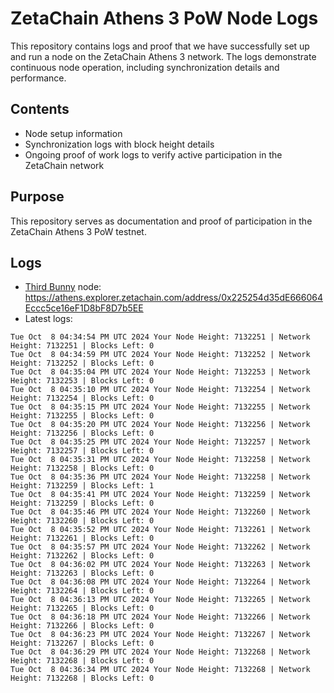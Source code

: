 # ZetaChain Athens 3 PoW Node Logs
This repository contains logs and proof that we have successfully set up and run a node on the ZetaChain Athens 3 network. The logs demonstrate continuous node operation, including synchronization details and performance.

## Contents
- Node setup information
- Synchronization logs with block height details
- Ongoing proof of work logs to verify active participation in the ZetaChain network

## Purpose
This repository serves as documentation and proof of participation in the ZetaChain Athens 3 PoW testnet.

## Logs

- [Third Bunny](https://thirdbunny.xyz/) node: https://athens.explorer.zetachain.com/address/0x225254d35dE666064Eccc5ce16eF1D8bF8D7b5EE
- Latest logs:
```
Tue Oct  8 04:34:54 PM UTC 2024 Your Node Height: 7132251 | Network Height: 7132251 | Blocks Left: 0
Tue Oct  8 04:34:59 PM UTC 2024 Your Node Height: 7132252 | Network Height: 7132252 | Blocks Left: 0
Tue Oct  8 04:35:04 PM UTC 2024 Your Node Height: 7132253 | Network Height: 7132253 | Blocks Left: 0
Tue Oct  8 04:35:10 PM UTC 2024 Your Node Height: 7132254 | Network Height: 7132254 | Blocks Left: 0
Tue Oct  8 04:35:15 PM UTC 2024 Your Node Height: 7132255 | Network Height: 7132255 | Blocks Left: 0
Tue Oct  8 04:35:20 PM UTC 2024 Your Node Height: 7132256 | Network Height: 7132256 | Blocks Left: 0
Tue Oct  8 04:35:25 PM UTC 2024 Your Node Height: 7132257 | Network Height: 7132257 | Blocks Left: 0
Tue Oct  8 04:35:31 PM UTC 2024 Your Node Height: 7132258 | Network Height: 7132258 | Blocks Left: 0
Tue Oct  8 04:35:36 PM UTC 2024 Your Node Height: 7132258 | Network Height: 7132259 | Blocks Left: 1
Tue Oct  8 04:35:41 PM UTC 2024 Your Node Height: 7132259 | Network Height: 7132259 | Blocks Left: 0
Tue Oct  8 04:35:46 PM UTC 2024 Your Node Height: 7132260 | Network Height: 7132260 | Blocks Left: 0
Tue Oct  8 04:35:52 PM UTC 2024 Your Node Height: 7132261 | Network Height: 7132261 | Blocks Left: 0
Tue Oct  8 04:35:57 PM UTC 2024 Your Node Height: 7132262 | Network Height: 7132262 | Blocks Left: 0
Tue Oct  8 04:36:02 PM UTC 2024 Your Node Height: 7132263 | Network Height: 7132263 | Blocks Left: 0
Tue Oct  8 04:36:08 PM UTC 2024 Your Node Height: 7132264 | Network Height: 7132264 | Blocks Left: 0
Tue Oct  8 04:36:13 PM UTC 2024 Your Node Height: 7132265 | Network Height: 7132265 | Blocks Left: 0
Tue Oct  8 04:36:18 PM UTC 2024 Your Node Height: 7132266 | Network Height: 7132266 | Blocks Left: 0
Tue Oct  8 04:36:23 PM UTC 2024 Your Node Height: 7132267 | Network Height: 7132267 | Blocks Left: 0
Tue Oct  8 04:36:29 PM UTC 2024 Your Node Height: 7132268 | Network Height: 7132268 | Blocks Left: 0
Tue Oct  8 04:36:34 PM UTC 2024 Your Node Height: 7132268 | Network Height: 7132268 | Blocks Left: 0
```

